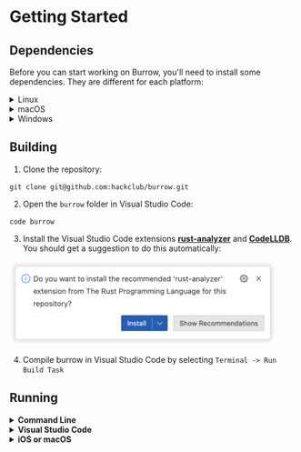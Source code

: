 # Getting Started

## Dependencies

Before you can start working on Burrow, you'll need to install some dependencies. They are different for each platform:

<details>
  <summary>Linux</summary>

1. Install **rustup** using the instructions on the [website](https://rustup.rs/):

```bash
$ curl --proto '=https' --tlsv1.2 -sSf https://sh.rustup.rs | sh
```

2. Install **Visual Studio Code** from the [website](https://code.visualstudio.com/#alt-downloads), [Snap Store](https://snapcraft.io/code), or your package manager of choice.
</details>

<details>
  <summary>macOS</summary>

1. Install **rustup** using the instructions on the [website](https://rustup.rs/):

```bash
$ curl --proto '=https' --tlsv1.2 -sSf https://sh.rustup.rs | sh
```

2. Download and install **Visual Studio Code** from the [website](https://code.visualstudio.com/#alt-downloads), or by using brew:

```
brew install --cask visual-studio-code
```

3. Download and Install **Xcode** from the [App Store](https://apps.apple.com/us/app/xcode/id497799835) or the [Apple Developer](https://developer.apple.com/downloads) website.

4. Make sure the _"current"_ version of Xcode matches the one you are using:

```
$ xcode-select -p
```

If the output is not the version of Xcode you just installed, run the following command to switch to the new version:

```
$ sudo xcode-select -s {PATH_TO_XCODE}
```

</details>

<details>
  <summary>Windows</summary>

1. Download **Visual Studio** community edition from the [website](https://visualstudio.microsoft.com/vs/). Install the components for "Desktop Development with C++"

2. Install [**Visual Studio Code**](https://apps.microsoft.com/store/detail/visual-studio-code/XP9KHM4BK9FZ7Q), [**PowerShell**](https://apps.microsoft.com/store/detail/powershell/9MZ1SNWT0N5D) and [**Windows Terminal**](https://apps.microsoft.com/store/detail/windows-terminal/9N0DX20HK701) from the Microsoft Store

3. Open Windows Terminal and use [winget](https://learn.microsoft.com/en-us/windows/package-manager/winget/) to install **git**, **LLVM** and **rustup**:

```posh
winget install Git.Git
winget install LLVM.LLVM
winget install Rustlang.Rustup
```

4. Install Rust using rustup:

```posh
rustup toolchain install stable-msvc
```

</details>

## Building

1. Clone the repository:

```
git clone git@github.com:hackclub/burrow.git
```

2. Open the `burrow` folder in Visual Studio Code:

```
code burrow
```

3. Install the Visual Studio Code extensions [**rust-analyzer**](https://marketplace.visualstudio.com/items?itemName=rust-lang.rust-analyzer) and [**CodeLLDB**](https://marketplace.visualstudio.com/items?itemName=vadimcn.vscode-lldb). You should get a suggestion to do this automatically:

<img style='height: 148px' src="extensions.png"></img>

4. Compile burrow in Visual Studio Code by selecting `Terminal -> Run Build Task`

## Running

<details>
  <summary><b>Command Line</b></summary>

You can run burrow on the command line with cargo:

```
cargo run
```

Cargo will ask for your password because burrow needs permission in order to create a tunnel.

</details>

<details>
  <summary><b>Visual Studio Code</b></summary>

You can debug the Rust program inside of Visual Studio using the **Run and Debug** tab.

**_This does not work fully yet_**. Visual Studio Code does not have a way to debug programs with administrative privileges.

</details>

<details>
  <summary><b>iOS or macOS</b></summary>

You can run the Burrow app on iOS or macOS using **Xcode**.

You will need to be logged in with your Apple ID, and it should be a part of **The Hack Foundation** team:

<img style='max-width: 552px;' src="xcode.png"></img>

If your Apple ID is not a part of The Hack Foundation team, ask the Slack channel for assistance.

You should now be able to run the app by opening `Apple/Burrow.xcodeproj` in Xcode, selecting the **App** scheme and clicking **Run**.

</details>
